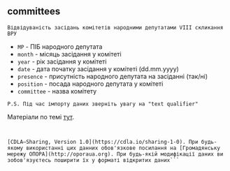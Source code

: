 ## committees
    Відвідуваність засідань комітетів народними депутатами VIII скликання ВРУ
* ```MP``` - ПІБ народного депутата
* ```month``` - місяць засідання у комітеті
* ```year``` - рік засідання у комітеті
* ```date``` - дата початку засідання у комітеті (dd.mm.yyyy)
* ```presence``` - присутність народного депутата на засіданні (так/ні)
* ```position``` - посада народного депутата у комітеті
* ```committee``` - назва комітету

```P.S. Під час імпорту даних зверніть увагу на "text qualifier"```

Матеріали по темі [тут](https://rada.oporaua.org/analityka/komitety).

```УВАГА! Ці дані поширюються згідно ліцензії [тут](https://rada.oporaua.org/analityka/komitety)


[CDLA–Sharing, Version 1.0](https://cdla.io/sharing-1-0). При будь-якому використанні цих данних обов'язкове посилання на [Громадянську мережу ОПОРА](http://oporaua.org). При будь-якій модифікації даних ви зобов'язуєтесь поширити їх у форматі відкритих даних```
